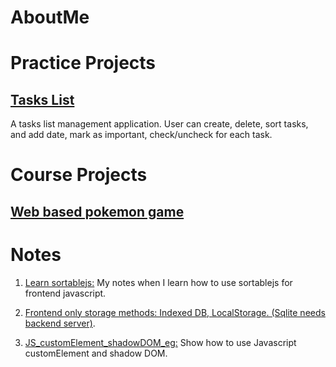 # AboutMe


# Practice Projects

## [Tasks List](https://github.com/DayuanTan/app_tasks_list)
A tasks list management application. User can create, delete, sort tasks, and add date, mark as important, check/uncheck for each task.


# Course Projects

## [Web based pokemon game ](https://github.com/DayuanTan/pokemon_web_game)



# Notes
1. [Learn sortablejs:](https://github.com/DayuanTan/learn_sortablejs)
My notes when I learn how to use sortablejs for frontend javascript.

2. [Frontend only storage methods: Indexed DB, LocalStorage. (Sqlite needs backend server)](https://github.com/DayuanTan/sqlite_example).

3. [JS_customElement_shadowDOM_eg:](https://github.com/DayuanTan/JS_customElement_shadowDOM_eg)
Show how to use Javascript customElement and shadow DOM.
